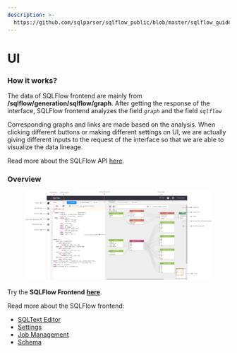 ```yaml
---
description: >-
  https://github.com/sqlparser/sqlflow_public/blob/master/sqlflow_guide_cn.md；https://www.sqlflow.cn/gudu-sqlflow-introduction
---
```


# UI

### How it works?

The data of SQLFlow frontend are mainly from **/sqlflow/generation/sqlflow/graph**. After getting the response of the interface, SQLFlow frontend analyzes the field _`graph`_ and the field _`sqlflow`_

Corresponding graphs and links are made based on the analysis. When clicking different buttons or making different settings on UI, we are actually giving different inputs to the request of the interface so that we are able to visualize the data lineage.

Read more about the SQLFlow API [here](../../3.-api-docs/using-the-rest-api.md).

### Overview

<figure><img src="../../.gitbook/assets/185734076-58a7b974-7c5e-41ae-86ee-7bf67eb21c35.png" alt=""><figcaption></figcaption></figure>

Try the **SQLFlow Frontend** [**here**](https://sqlflow.gudusoft.com/#/).

Read more about the SQLFlow frontend:

* [SQLText Editor](sqltext-editor.md)
* [Settings](settings.md)
* [Job Management](job-management/)
* [Schema](schema.md)
